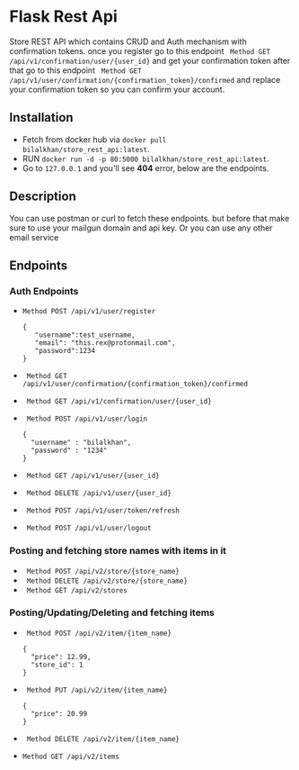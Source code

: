 

# Flask Rest Api
Store REST API which contains CRUD and Auth mechanism with confirmation tokens.
once you register go to this endpoint ``` Method GET /api/v1/confirmation/user/{user_id}``` and get your confirmation token after that
go to this endpoint ``` Method GET /api/v1/user/confirmation/{confirmation_token}/confirmed```
 and replace your confirmation token so you can confirm your account.


## Installation
- Fetch from docker hub via ```docker pull bilalkhan/store_rest_api:latest```.
- RUN ```docker run -d -p 80:5000 bilalkhan/store_rest_api:latest```.
- Go to ```127.0.0.1``` and you'll see **404** error, below are the endpoints.

## Description
  You can use postman or curl to fetch these endpoints.
  but before that make sure to use your mailgun domain and api key.
  Or you can use any other email service

## Endpoints
### Auth Endpoints
- ```Method POST /api/v1/user/register```

  ```
  {
     "username":test_username,
     "email": "this.rex@protonmail.com",
     "password":1234       
  }
  ```
- ``` Method GET /api/v1/user/confirmation/{confirmation_token}/confirmed```
- ``` Method GET /api/v1/confirmation/user/{user_id}```
- ``` Method POST /api/v1/user/login```

  ```
  {
    "username" : "bilalkhan",
    "password" : "1234"
  }
  ```
- ``` Method GET /api/v1/user/{user_id}```
- ``` Method DELETE /api/v1/user/{user_id}```
- ``` Method POST /api/v1/user/token/refresh```
- ``` Method POST /api/v1/user/logout```

### Posting and fetching store names with items in it
- ``` Method POST /api/v2/store/{store_name}```
- ``` Method DELETE /api/v2/store/{store_name}```
- ``` Method GET /api/v2/stores```

### Posting/Updating/Deleting and fetching items
- ``` Method POST /api/v2/item/{item_name}```

  ```
  {
    "price": 12.99,
    "store_id": 1
  }
  ```
  
- ``` Method PUT /api/v2/item/{item_name}```

  ```
  {
    "price": 20.99
  }
  ```
  
- ``` Method DELETE /api/v2/item/{item_name}```
- ```Method GET /api/v2/items```
